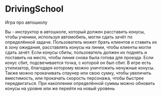 # DrivingSchool
Игра про автошколу

Вы - инструктор в автошколе, который должен расставить конусы, чтобы ученики, используя автомобиль, могли сдать зачёт по определённой задаче. Пользователь может брать клиентов и ставить их в зону ожидания, расставлять конусы на линии, чтобы клиенты могли сдать зачёт. Если конусы сбиты, пользователь должен их поднять и поставить на место, чтобы линия снова была готова для проезда. Если конус сбит, подсвечивается точка, с которой он был сбит. В игре есть утилизатор, благодаря которому можно уничтожить ненужные конусы. Также можно прокачивать спаунер или свою сумку, чтобы увеличить вместимость, или прокачать скорость персонажа, чтобы быстрее передвигаться. При накоплении определённой суммы можно обновить конусы на уровне или же перейти на новый уровень
